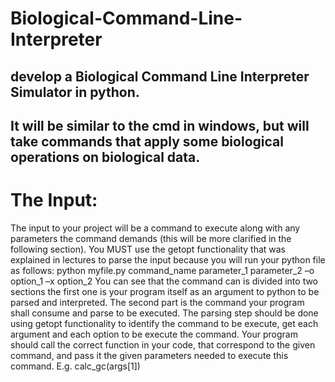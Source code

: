# Biological-Command-Line-Interpreter
## develop a Biological Command Line Interpreter Simulator in python.
## It will be similar to the cmd in windows, but will take commands that apply some biological operations on biological data.
# The Input:
The input to your project will be a command to execute along with any parameters the command demands (this will be more clarified in the following section). You MUST use the getopt functionality that was explained in lectures to parse the input because you will run your python file as follows:
python myfile.py command_name parameter_1 parameter_2 –o option_1 –x option_2
You can see that the command can is divided into two sections the first one is your program itself as an argument to python to be parsed and interpreted. The second part is the command your program shall consume and parse to be executed.
The parsing step should be done using getopt functionality to identify the command to be execute, get each argument and each option to be execute the command.
Your program should call the correct function in your code, that correspond to the given command, and pass it the given parameters needed to execute this command. E.g. calc_gc(args[1])
